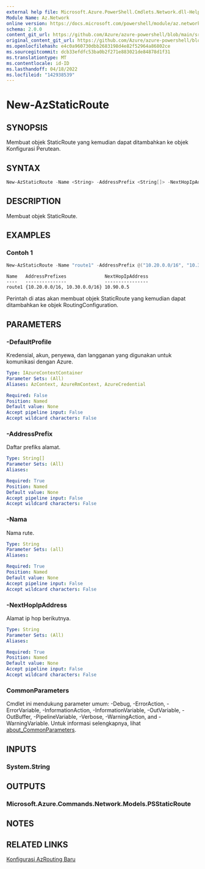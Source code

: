 ```yaml
---
external help file: Microsoft.Azure.PowerShell.Cmdlets.Network.dll-Help.xml
Module Name: Az.Network
online version: https://docs.microsoft.com/powershell/module/az.network/new-azstaticroute
schema: 2.0.0
content_git_url: https://github.com/Azure/azure-powershell/blob/main/src/Network/Network/help/New-AzStaticRoute.md
original_content_git_url: https://github.com/Azure/azure-powershell/blob/main/src/Network/Network/help/New-AzStaticRoute.md
ms.openlocfilehash: e4c0a960730dbb2683198d4e82f52964a86802ce
ms.sourcegitcommit: dcb33efdfc53ba0b2f271e883021de84878d1f31
ms.translationtype: MT
ms.contentlocale: id-ID
ms.lasthandoff: 04/18/2022
ms.locfileid: "142938539"
---
```

# New-AzStaticRoute

## SYNOPSIS
Membuat objek StaticRoute yang kemudian dapat ditambahkan ke objek Konfigurasi Perutean.

## SYNTAX

```powershell
New-AzStaticRoute -Name <String> -AddressPrefix <String[]> -NextHopIpAddress <String> [-DefaultProfile <IAzureContextContainer>] [<CommonParameters>]
```

## DESCRIPTION
Membuat objek StaticRoute.

## EXAMPLES

### Contoh 1
```powershell
New-AzStaticRoute -Name "route1" -AddressPrefix @("10.20.0.0/16", "10.30.0.0/16") -NextHopIpAddress "10.90.0.5"
```

```output
Name   AddressPrefixes              NextHopIpAddress
----   ---------------              ----------------
route1 {10.20.0.0/16, 10.30.0.0/16} 10.90.0.5
```

Perintah di atas akan membuat objek StaticRoute yang kemudian dapat ditambahkan ke objek RoutingConfiguration.

## PARAMETERS

### -DefaultProfile
Kredensial, akun, penyewa, dan langganan yang digunakan untuk komunikasi dengan Azure.

```yaml
Type: IAzureContextContainer
Parameter Sets: (All)
Aliases: AzContext, AzureRmContext, AzureCredential

Required: False
Position: Named
Default value: None
Accept pipeline input: False
Accept wildcard characters: False
```

### -AddressPrefix
Daftar prefiks alamat.

```yaml
Type: String[]
Parameter Sets: (All)
Aliases:

Required: True
Position: Named
Default value: None
Accept pipeline input: False
Accept wildcard characters: False
```

### -Nama
Nama rute.

```yaml
Type: String
Parameter Sets: (all)
Aliases:

Required: True
Position: Named
Default value: None
Accept pipeline input: False
Accept wildcard characters: False
```

### -NextHopIpAddress
Alamat ip hop berikutnya.

```yaml
Type: String
Parameter Sets: (All)
Aliases:

Required: True
Position: Named
Default value: None
Accept pipeline input: False
Accept wildcard characters: False
```

### CommonParameters
Cmdlet ini mendukung parameter umum: -Debug, -ErrorAction, -ErrorVariable, -InformationAction, -InformationVariable, -OutVariable, -OutBuffer, -PipelineVariable, -Verbose, -WarningAction, and -WarningVariable. Untuk informasi selengkapnya, lihat [about_CommonParameters](http://go.microsoft.com/fwlink/?LinkID=113216).

## INPUTS

### System.String

## OUTPUTS

### Microsoft.Azure.Commands.Network.Models.PSStaticRoute

## NOTES

## RELATED LINKS

[Konfigurasi AzRouting Baru](./New-AzRoutingConfiguration.md)
